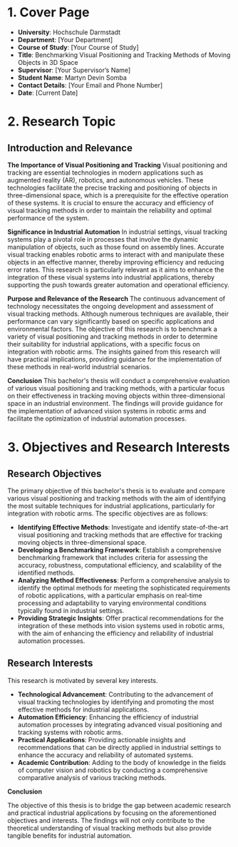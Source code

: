 # 1. Cover Page

- **University**: Hochschule Darmstadt
- **Department**: [Your Department]
- **Course of Study**: [Your Course of Study]
- **Title**: Benchmarking Visual Positioning and Tracking Methods of Moving Objects in 3D Space
- **Supervisor**: [Your Supervisor’s Name]
- **Student Name**: Martyn Devin Somba
- **Contact Details**: [Your Email and Phone Number]
- **Date**: [Current Date]

# 2. Research Topic

## Introduction and Relevance

**The Importance of Visual Positioning and Tracking** 
Visual positioning and tracking are essential technologies in modern applications such as augmented reality (AR), robotics, and autonomous vehicles. These technologies facilitate the precise tracking and positioning of objects in three-dimensional space, which is a prerequisite for the effective operation of these systems. It is crucial to ensure the accuracy and efficiency of visual tracking methods in order to maintain the reliability and optimal performance of the system.

**Significance in Industrial Automation** 
In industrial settings, visual tracking systems play a pivotal role in processes that involve the dynamic manipulation of objects, such as those found on assembly lines. Accurate visual tracking enables robotic arms to interact with and manipulate these objects in an effective manner, thereby improving efficiency and reducing error rates. This research is particularly relevant as it aims to enhance the integration of these visual systems into industrial applications, thereby supporting the push towards greater automation and operational efficiency.

**Purpose and Relevance of the Research** 
The continuous advancement of technology necessitates the ongoing development and assessment of visual tracking methods. Although numerous techniques are available, their performance can vary significantly based on specific applications and environmental factors. The objective of this research is to benchmark a variety of visual positioning and tracking methods in order to determine their suitability for industrial applications, with a specific focus on integration with robotic arms. The insights gained from this research will have practical implications, providing guidance for the implementation of these methods in real-world industrial scenarios.

**Conclusion** 
This bachelor's thesis will conduct a comprehensive evaluation of various visual positioning and tracking methods, with a particular focus on their effectiveness in tracking moving objects within three-dimensional space in an industrial environment. The findings will provide guidance for the implementation of advanced vision systems in robotic arms and facilitate the optimization of industrial automation processes.

# 3. Objectives and Research Interests

## Research Objectives

The primary objective of this bachelor's thesis is to evaluate and compare various visual positioning and tracking methods with the aim of identifying the most suitable techniques for industrial applications, particularly for integration with robotic arms. The specific objectives are as follows:

- **Identifying Effective Methods**: Investigate and identify state-of-the-art visual positioning and tracking methods that are effective for tracking moving objects in three-dimensional space.
- **Developing a Benchmarking Framework**: Establish a comprehensive benchmarking framework that includes criteria for assessing the accuracy, robustness, computational efficiency, and scalability of the identified methods.
- **Analyzing Method Effectiveness**: Perform a comprehensive analysis to identify the optimal methods for meeting the sophisticated requirements of robotic applications, with a particular emphasis on real-time processing and adaptability to varying environmental conditions typically found in industrial settings.
- **Providing Strategic Insights**: Offer practical recommendations for the integration of these methods into vision systems used in robotic arms, with the aim of enhancing the efficiency and reliability of industrial automation processes.

## Research Interests

This research is motivated by several key interests.

- **Technological Advancement**: Contributing to the advancement of visual tracking technologies by identifying and promoting the most effective methods for industrial applications.
- **Automation Efficiency**: Enhancing the efficiency of industrial automation processes by integrating advanced visual positioning and tracking systems with robotic arms.
- **Practical Applications**: Providing actionable insights and recommendations that can be directly applied in industrial settings to enhance the accuracy and reliability of automated systems.
- **Academic Contribution**: Adding to the body of knowledge in the fields of computer vision and robotics by conducting a comprehensive comparative analysis of various tracking methods.

**Conclusion**

The objective of this thesis is to bridge the gap between academic research and practical industrial applications by focusing on the aforementioned objectives and interests. The findings will not only contribute to the theoretical understanding of visual tracking methods but also provide tangible benefits for industrial automation.




